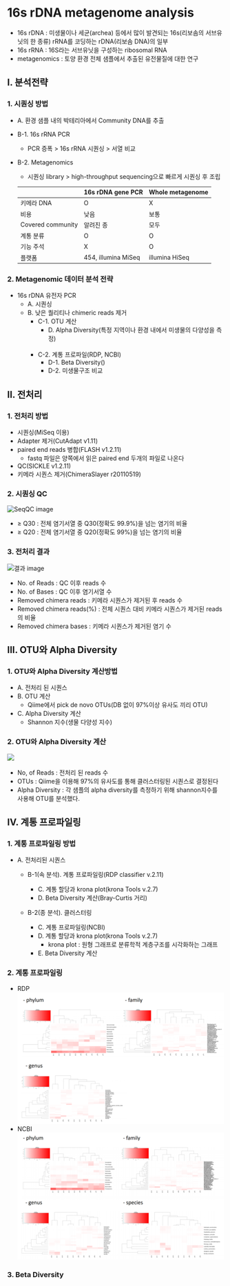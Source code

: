 # 16s rDNA metagenome analysis
- 16s rDNA : 미생물이나 세균(archea) 등에서 많이 발견되는 16s(리보솜의 서브유닛의 한 종류) rRNA를 코딩하는 rDNA(리보솜 DNA)의 일부
- 16s rRNA : 16S라는 서브유닛을 구성하는 ribosomal RNA 
- metagenomics : 토양 환경 전체 샘플에서 추출된 유전물질에 대한 연구


## I. 분석전략
### 1. 시퀀싱 방법
- A. 환경 샘플 내의 박테리아에서 Community DNA를 추출
- B-1. 16s rRNA PCR
    - PCR 증폭 > 16s rRNA 시퀀싱 > 서열 비교
- B-2. Metagenomics
    - 시퀀싱 library > high-throughput sequencing으로 빠르게 시퀀싱 후 조립

    ||16s rDNA gene PCR|Whole metagenome|
    |--|--|--|
    |키메라 DNA|O|X|
    |비용|낮음|보통|
    |Covered community|알려진 종|모두|
    |계통 분류|O|O|
    |기능 주석|X|O|
    |플랫폼|454, illumina MiSeq|illumina HiSeq|

### 2. Metagenomic 데이터 분석 전략
- 16s rDNA 유전자 PCR
    - A. 시퀀싱
    - B. 낮은 퀄리티나 chimeric reads 제거
        - C-1. OTU 계산
            - D. Alpha Diversity(특정 지역이나 환경 내에서 미생물의 다양성을 측정)
<br></br>            
        - C-2. 계통 프로파일(RDP, NCBI)
            - D-1. Beta Diversity()
            - D-2. 미생물구조 비교


## II. 전처리
### 1. 전처리 방법
- 시퀀싱(MiSeq 이용)
- Adapter 제거(CutAdapt v1.11)
- paired end reads 병합(FLASH v1.2.11)
    - fastq 파일은 양쪽에서 읽은 paired end 두개의 파일로 나온다
- QC(SICKLE v1.2.11)
- 키메라 시퀀스 제거(ChimeraSlayer r20110519)

### 2. 시퀀싱 QC
![SeqQC image](/img/SeqQC.png)
- &ge; Q30 : 전체 염기서열 중 Q30(정확도 99.9%)을 넘는 염기의 비율
- &ge; Q20 : 전체 염기서열 중 Q20(정확도 99%)을 넘는 염기의 비율

### 3. 전처리 결과
![결과 image](/img/PreproResult.png)
- No. of Reads : QC 이후 reads 수
- No. of Bases : QC 이후 염기서열 수
- Removed chimera reads : 키메라 시퀀스가 제거된 후 reads 수
- Removed chimera reads(%) : 전체 시퀀스 대비 키메라 시퀀스가 제거된 reads의 비율
- Removed chimera bases : 키메라 시퀀스가 제거된 염기 수


## III. OTU와 Alpha Diversity
### 1. OTU와 Alpha Diversity 계산방법
- A. 전처리 된 시퀀스
- B. OTU 계산
    - Qiime에서 pick de novo OTUs(DB 없이 97%이상 유사도 끼리 OTU)
- C. Alpha Diversity 계산
    - Shannon 지수(생물 다양성 지수)

### 2. OTU와 Alpha Diversity 계산
![](/img/OTU%20AD%20계산.png)
- No, of Reads : 전처리 된 reads 수
- OTUs : Qiime을 이용해 97%의 유사도를 통해 클러스터링된 시퀀스로 결정된다
- Alpha Diversity : 각 샘플의 alpha diversity를 측정하기 위해 shannon지수를 사용해 OTU를 분석했다.

## IV. 계통 프로파일링
### 1. 계통 프로파일링 방법
- A. 전처리된 시퀀스
    - B-1(속 분석). 계통 프로파일링(RDP classifier v.2.11)
        - C. 계통 할당과 krona plot(krona Tools v.2.7)
        - D. Beta Diversity 계산(Bray-Curtis 거리)

    - B-2(종 분석). 클러스터링
        - C. 계통 프로파일링(NCBI)
        - D. 계통 할당과 krona plot(krona Tools v.2.7)
            - krona plot : 원형 그래프로 분류학적 계층구조를 시각화하는 그래프
        - E. Beta Diversity 계산

### 2. 계통 프로파일링
- RDP
    ![](img/RDP%20taxpro.png)
- NCBI
    ![](img/NCBI%20taxpro.png)

### 3. Beta Diversity